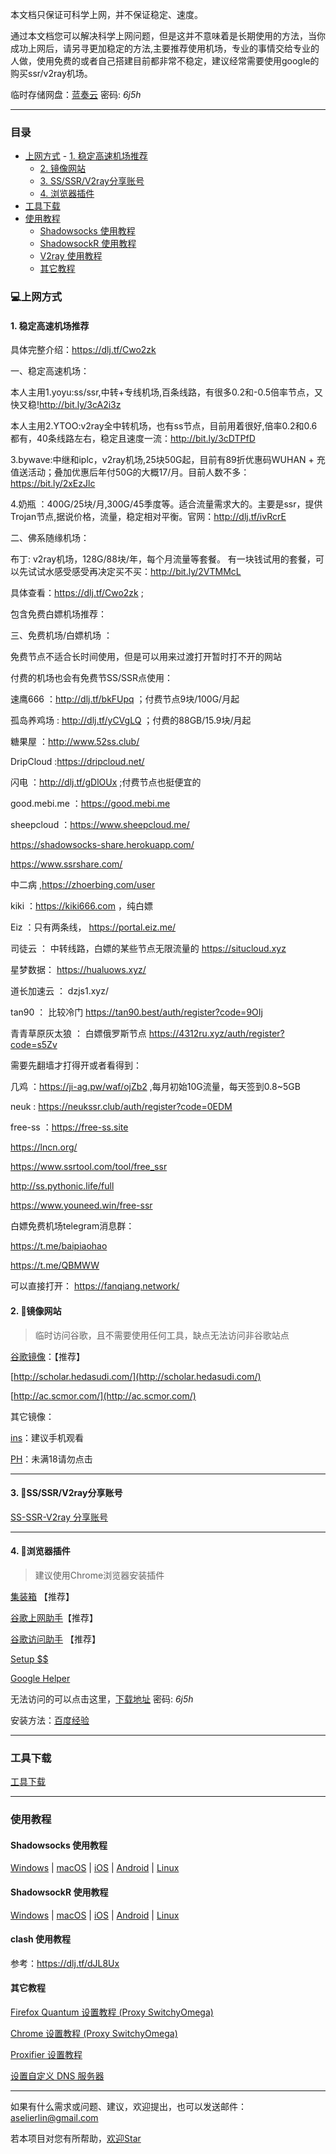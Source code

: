 本文档只保证可科学上网，并不保证稳定、速度。

通过本文档您可以解决科学上网问题，但是这并不意味着是长期使用的方法，当你成功上网后，请另寻更加稳定的方法,主要推荐使用机场，专业的事情交给专业的人做，使用免费的或者自己搭建目前都非常不稳定，建议经常需要使用google的购买ssr/v2ray机场。

临时存储网盘：[蓝奏云]()  密码: *6j5h*

---



### 目录


- [上网方式](#上网方式)
        - [1. 稳定高速机场推荐](#1-稳定高速机场推荐)
	- [2. 镜像网站](#2-镜像网站)
	- [3. SS/SSR/V2ray分享账号](#3-ssssrv2ray分享账号)
	- [4. 浏览器插件](#4-浏览器插件)
- [工具下载](#工具下载)
- [使用教程](#使用教程)
	- [Shadowsocks 使用教程](#shadowsocks-使用教程)
	- [ShadowsockR 使用教程](#shadowsockR-使用教程)
	- [V2ray 使用教程](#v2ray-使用教程)
	- [其它教程](#其它教程)


### 💻上网方式

#### 1. 稳定高速机场推荐

具体完整介绍：https://dlj.tf/Cwo2zk

一、稳定高速机场：

本人主用1.yoyu:ss/ssr,中转+专线机场,百条线路，有很多0.2和-0.5倍率节点，又快又稳!http://bit.ly/3cA2i3z 

本人主用2.YTOO:v2ray全中转机场，也有ss节点，目前用着很好,倍率0.2和0.6都有，40条线路左右，稳定且速度一流：http://bit.ly/3cDTPfD

3.bywave:中继和iplc，v2ray机场,25块50G起，目前有89折优惠码WUHAN + 充值送活动；叠加优惠后年付50G的大概17/月。目前人数不多：https://bit.ly/2xEzJlc

4.奶瓶 ：400G/25块/月,300G/45季度等。适合流量需求大的。主要是ssr，提供Trojan节点,据说价格，流量，稳定相对平衡。官网：http://dlj.tf/ivRcrE

二、佛系随缘机场：

布丁: v2ray机场，128G/88块/年，每个月流量等套餐。 有一块钱试用的套餐，可以先试试水感受感受再决定买不买：http://bit.ly/2VTMMcL

具体查看：https://dlj.tf/Cwo2zk ;

包含免费白嫖机场推荐：

三、免费机场/白嫖机场 ：

免费节点不适合长时间使用，但是可以用来过渡打开暂时打不开的网站

付费的机场也会有免费节SS/SSR点使用：

速鹰666 ：http://dlj.tf/bkFUpq ；付费节点9块/100G/月起

孤岛养鸡场 : http://dlj.tf/yCVgLQ ；付费的88GB/15.9块/月起

糖果屋 ：http://www.52ss.club/

DripCloud :https://dripcloud.net/

闪电 ：http://dlj.tf/gDlOUx ;付费节点也挺便宜的

good.mebi.me ：https://good.mebi.me

sheepcloud ：https://www.sheepcloud.me/

https://shadowsocks-share.herokuapp.com/

https://www.ssrshare.com/

中二病 ,https://zhoerbing.com/user

kiki ：https://kiki666.com ，纯白嫖

Eiz ：只有两条线， https://portal.eiz.me/

司徒云 ： 中转线路，白嫖的某些节点无限流量的 https://situcloud.xyz

星梦数据： https://hualuows.xyz/

道长加速云 ： dzjs1.xyz/

tan90 ： 比较冷门 https://tan90.best/auth/register?code=9OIj

青青草原灰太狼 ： 白嫖俄罗斯节点 https://4312ru.xyz/auth/register?code=s5Zv

需要先翻墙才打得开或者看得到：

几鸡 ：https://ji-ag.pw/waf/ojZb2 ,每月初始10G流量，每天签到0.8~5GB

neuk : https://neukssr.club/auth/register?code=0EDM

free-ss ：https://free-ss.site

https://lncn.org/

https://www.ssrtool.com/tool/free_ssr

http://ss.pythonic.life/full

https://www.youneed.win/free-ssr


白嫖免费机场telegram消息群：

https://t.me/baipiaohao

https://t.me/QBMWW

可以直接打开：
https://fanqiang.network/






#### 2. 🍆镜像网站

> 临时访问谷歌，且不需要使用任何工具，缺点无法访问非谷歌站点

[谷歌镜像](https://google.yuncs.design/)：【推荐】

[http://scholar.hedasudi.com/](http://scholar.hedasudi.com/)

[http://ac.scmor.com/](http://ac.scmor.com/)

其它镜像：

[ins](https://www.veryins.com/)：建议手机观看

[PH](https://pornhub.yuncs.design/)：未满18请勿点击

---

#### 3. 🍄SS/SSR/V2ray分享账号

[SS-SSR-V2ray 分享账号](1-share-ssr-v2ray.md)

---

#### 4. 🌰浏览器插件

> 建议使用Chrome浏览器安装插件

[集装箱](https://chrome.google.com/webstore/detail/%E9%9B%86%E8%A3%85%E7%AE%B1/kbgigmcnifmaklccibmlepmahpfdhjch) 【推荐】

[谷歌上网助手](https://chrome.google.com/webstore/detail/%E8%B0%B7%E6%AD%8C%E4%B8%8A%E7%BD%91%E5%8A%A9%E6%89%8B/nonmafimegllfoonjgplbabhmgfanaka/)【推荐】

[谷歌访问助手](http://www.ggfwzs.com/) 【推荐】

[Setup $$](https://chrome.google.com/webstore/detail/setupvpn-lifetime-free-vp/oofgbpoabipfcfjapgnbbjjaenockbdp?hl=zh-CN)

[Google Helper](http://googlehelper.net/)

无法访问的可以点击这里，[下载地址]()  密码: *6j5h*

安装方法：[百度经验](https://jingyan.baidu.com/article/a681b0de7ddd313b19434661.html)

---

### 工具下载

[工具下载](tools.md)



---

### 使用教程

#### Shadowsocks 使用教程

[Windows](SS/2-windows-setup-guide-cn.md)  |  [macOS](SS/3-macos-setup-guide-cn.md)  |  [iOS](SS/4-ios-setup-guide-cn.md)  |  [Android](SS/5-android-setup-guide-cn.md)  |  [Linux](SS/6-linux-setup-guide-cn.md)

#### ShadowsockR 使用教程

[Windows](SSR/11-windows-setup-guide-cn.md)  |  [macOS](SSR/12-macos-setup-guide-cn.md)  |  [iOS](SSR/13-ios-setup-guide-cn.md)  |  [Android](SSR/14-android-setup-guide-cn.md)  |  [Linux](SSR/15-linux-setup-guide-cn.md)

#### clash 使用教程

参考：https://dlj.tf/dJL8Ux


#### 其它教程

[Firefox Quantum 设置教程 (Proxy SwitchyOmega)](Other/7-1-firefox-setup-guide-cn.md)

[Chrome 设置教程 (Proxy SwitchyOmega) ](Other/7-2-chrome-setup-guide-cn.md)  

[Proxifier 设置教程](Other/8-proxifier-settings.md)

[设置自定义 DNS 服务器](Other/9-dns-setup-guide-cn.md)

---

如果有什么需求或问题、建议，欢迎提出，也可以发送邮件：[aselierlin@gmail.com](Mailto://aselierlin@gmail.com)

若本项目对您有所帮助，[欢迎Star](https://github.com/selierlin/Share-SSR-V2ray)
